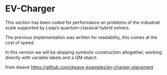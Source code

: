 # EV-Charger
This section has been coded for performance on problems of the industrial scale supported by Leap’s quantum-classical hybrid solvers.

The previous implementation was written for readability, this comes at the cost of speed.

In this version we will be skipping symbolic construction altogether, working directly with variable labels and a QM object.

from dwave https://github.com/dwave-examples/ev-charger-placement

